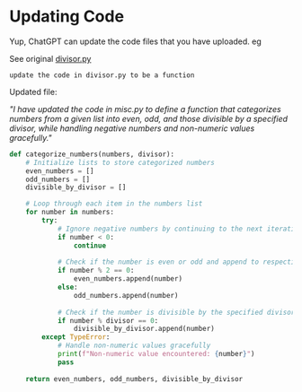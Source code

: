 # Updating Code

Yup, ChatGPT can update the code files that you have uploaded. eg

            
See original [divisor.py](running_your_own_code.py)

```
update the code in divisor.py to be a function
```

Updated file:

*"I have updated the code in misc.py to define a function that categorizes numbers from a given list into even, odd, and those divisible by a specified divisor, while handling negative numbers and non-numeric values gracefully."*

```python
def categorize_numbers(numbers, divisor):
    # Initialize lists to store categorized numbers
    even_numbers = []
    odd_numbers = []
    divisible_by_divisor = []

    # Loop through each item in the numbers list
    for number in numbers:
        try:
            # Ignore negative numbers by continuing to the next iteration
            if number < 0:
                continue
            
            # Check if the number is even or odd and append to respective list
            if number % 2 == 0:
                even_numbers.append(number)
            else:
                odd_numbers.append(number)
            
            # Check if the number is divisible by the specified divisor
            if number % divisor == 0:
                divisible_by_divisor.append(number)
        except TypeError:
            # Handle non-numeric values gracefully
            print(f"Non-numeric value encountered: {number}")
            pass
    
    return even_numbers, odd_numbers, divisible_by_divisor
```